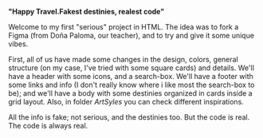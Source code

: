 
**"Happy Travel.Fakest destinies, realest code"**


Welcome to my first "serious" project in HTML. The idea was to fork a Figma (from Doña Paloma, our teacher), and to try and give it some unique vibes.

First, all of us have made some changes in the design, colors, general structure (on my case, I've tried with some square cards) and details. We'll have a header with some icons, and a search-box. We'll have a footer with some links and info (I don't really know where i like most the search-box to be); and we'll have a body with some destinies organized in cards inside a grid layout. Also, in folder *ArtSyles* you can check different inspirations.

All the info is fake; not serious, and the destinies too. But the code is real. The code is always real.




